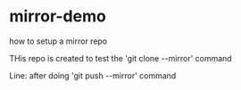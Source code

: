 # mirror-demo
how to setup a mirror repo

THis repo is created to test the 'git clone --mirror' command

Line: after doing 'git push --mirror' command
